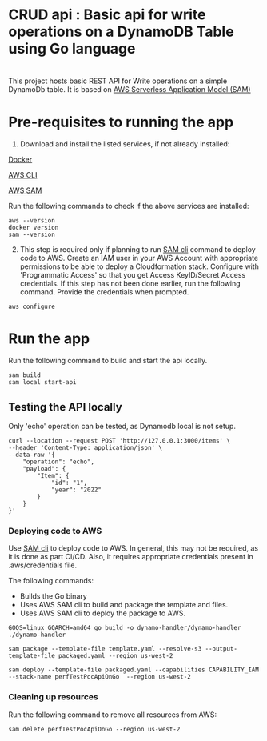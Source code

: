 # CRUD api : Basic api for write operations on a DynamoDB Table using Go language
#

This project hosts basic REST API for Write operations on a simple DynamoDb table. It is based on [AWS Serverless Application Model (SAM)](https://docs.aws.amazon.com/serverless-application-model/latest/developerguide/what-is-sam.html) 

# Pre-requisites to running the app
1. Download and install the listed services, if not already installed:

[Docker](https://docs.docker.com/get-docker/)

[AWS CLI](https://docs.aws.amazon.com/cli/latest/userguide/install-cliv2-mac.html)

[AWS SAM](https://docs.aws.amazon.com/serverless-application-model/latest/developerguide/serverless-sam-cli-install.html)

Run the following commands to check if the above services are installed:

```
aws --version
docker version
sam --version

```

2. This step is required only if planning to run [SAM cli](https://docs.aws.amazon.com/serverless-application-model/latest/developerguide/serverless-deploying.html) command to deploy code to AWS. Create an IAM user in your AWS Account with appropriate permissions to be able to deploy a Cloudformation stack. Configure with 'Programmatic Access' so that you get Access KeyID/Secret Access credentials. If this step has not been done earlier, run the following command. Provide the credentials when prompted.

```
aws configure
```


# Run the app
Run the following command to build and start the api locally. 

```
sam build
sam local start-api
```

## Testing the API locally
Only 'echo' operation can be tested, as Dynamodb local is not setup. 

```
curl --location --request POST 'http://127.0.0.1:3000/items' \
--header 'Content-Type: application/json' \
--data-raw '{
    "operation": "echo",
    "payload": {
        "Item": {
            "id": "1",
            "year": "2022"
        }
    }
}'

```

### Deploying code to AWS 

Use [SAM cli](https://docs.aws.amazon.com/serverless-application-model/latest/developerguide/serverless-deploying.html) to deploy code to AWS. In general, this may not be required, as it is done as part CI/CD. Also, it requires appropriate credentials present in .aws/credentials file. 

The following commands:
- Builds the Go binary
- Uses AWS SAM cli to build and package the template and files.
- Uses AWS SAM cli to deploy the package to AWS. 

```
GOOS=linux GOARCH=amd64 go build -o dynamo-handler/dynamo-handler ./dynamo-handler

sam package --template-file template.yaml --resolve-s3 --output-template-file packaged.yaml --region us-west-2

sam deploy --template-file packaged.yaml --capabilities CAPABILITY_IAM --stack-name perfTestPocApiOnGo  --region us-west-2

```

### Cleaning up resources

Run the following command to remove all resources from AWS:

```
sam delete perfTestPocApiOnGo --region us-west-2

```